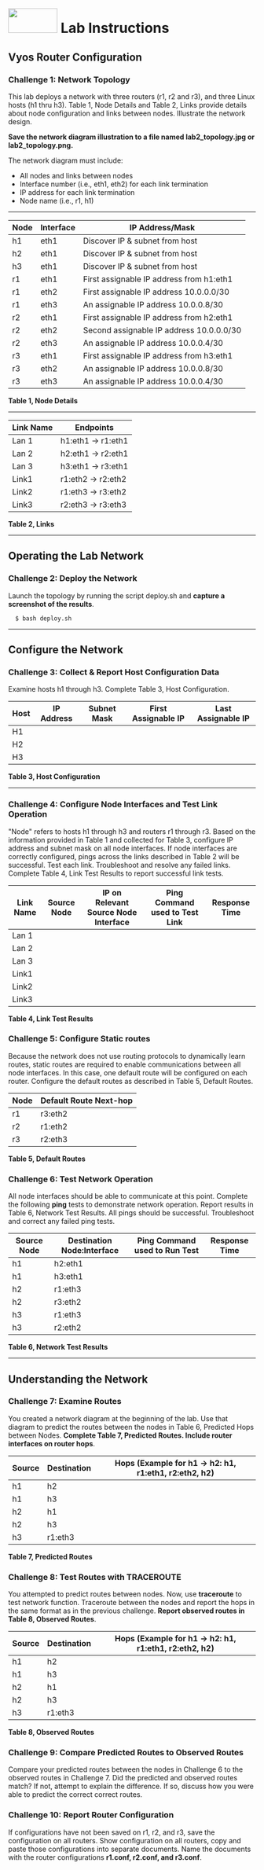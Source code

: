 # <img src="https://www.tamusa.edu/brandguide/jpeglogos/tamusa_final_logo_bw1.jpg" width="100" height="50"> Lab Instructions
## Vyos Router Configuration
### Challenge 1: Network Topology

This lab deploys a network with three routers (r1, r2 and r3), and three Linux hosts (h1 thru h3). Table 1, Node Details and Table 2, Links provide details about node configuration and links between nodes. Illustrate the network design. 

**Save the network diagram illustration to a file named lab2_topology.jpg or lab2_topology.png.** 

The network diagram must include:
* All nodes and links between nodes
* Interface number (i.e., eth1, eth2) for each link termination
* IP address for each link termination
* Node name (i.e., r1, h1)

---

|Node|Interface|IP Address/Mask|
|---|---|---|
|h1|eth1|Discover IP & subnet from host|
|h2|eth1|Discover IP & subnet from host|
|h3|eth1|Discover IP & subnet from host|
|r1|eth1|First assignable IP address from h1:eth1|
|r1|eth2|First assignable IP address 10.0.0.0/30|
|r1|eth3|An assignable IP address 10.0.0.8/30|
|r2|eth1|First assignable IP address from h2:eth1|
|r2|eth2|Second assignable IP address 10.0.0.0/30|
|r2|eth3|An assignable IP address 10.0.0.4/30|
|r3|eth1|First assignable IP address from h3:eth1|
|r3|eth2|An assignable IP address 10.0.0.8/30|
|r3|eth3|An assignable IP address 10.0.0.4/30|

**Table 1, Node Details**

---

|Link Name|Endpoints|
|---|---|
|Lan 1|h1:eth1 -> r1:eth1|
|Lan 2|h2:eth1 -> r2:eth1|
|Lan 3|h3:eth1 -> r3:eth1|
|Link1|r1:eth2 -> r2:eth2|
|Link2|r1:eth3 -> r3:eth2|
|Link3|r2:eth3 -> r3:eth3|

**Table 2, Links**

--- 
## Operating the Lab Network
### Challenge 2: Deploy the Network
Launch the topology by running the script deploy.sh and **capture a screenshot of the results**.
```
  $ bash deploy.sh
```
--- 
## Configure the Network
### Challenge 3: Collect & Report Host Configuration Data

Examine hosts h1 through h3. Complete Table 3, Host Configuration.

|Host|IP Address|Subnet Mask|First Assignable IP|Last Assignable IP|
|---|---|---|---|---|
|H1|||||
|H2|||||
|H3|||||

**Table 3, Host Configuration**

---
### Challenge 4: Configure Node Interfaces and Test Link Operation
"Node" refers to hosts h1 through h3 and routers r1 through r3. Based on the information provided in Table 1 and collected for Table 3, configure IP address and subnet mask on all node interfaces. If node interfaces are correctly configured, pings across the links described in Table 2 will be successful. Test each link. Troubleshoot and resolve any failed links. Complete Table 4, Link Test Results to report successful link tests.

|Link Name|Source Node|IP on Relevant Source Node Interface|Ping Command used to Test Link|Response Time|
|---|---|---|---|---|
|Lan 1|||||
|Lan 2|||||
|Lan 3|||||
|Link1|||||
|Link2|||||
|Link3|||||

**Table 4, Link Test Results**

### Challenge 5: Configure Static routes 
Because the network does not use routing protocols to dynamically learn routes, static routes are required to enable communications between all node interfaces. In this case, one default route will be configured on each router. Configure the default routes as described in Table 5, Default Routes.

|Node|Default Route Next-hop|
|---|---|
|r1|r3:eth2|
|r2|r1:eth2|
|r3|r2:eth3|

**Table 5, Default Routes**

### Challenge 6: Test Network Operation
All node interfaces should be able to communicate at this point. Complete the following **ping** tests to demonstrate network operation. Report results in Table 6, Network Test Results. All pings should be successful. Troubleshoot and correct any failed ping tests.

|Source Node|Destination Node:Interface|Ping Command used to Run Test|Response Time|
|---|---|---|---|
|h1|h2:eth1|||
|h1|h3:eth1|||
|h2|r1:eth3|||
|h2|r3:eth2|||
|h3|r1:eth3|||
|h3|r2:eth2|||

**Table 6, Network Test Results**

---
## Understanding the Network
### Challenge 7: Examine Routes 
You created a network diagram at the beginning of the lab. Use that diagram to predict the routes between the nodes in Table 6, Predicted Hops between Nodes. **Complete Table 7, Predicted Routes. Include router interfaces on router hops**.

|Source|Destination|Hops (Example for h1 -> h2: h1, r1:eth1, r2:eth2, h2)|
|---|---|---|
|h1|h2||
|h1|h3||
|h2|h1||
|h2|h3||
|h3|r1:eth3||

**Table 7, Predicted Routes**

### Challenge 8: Test Routes with TRACEROUTE
You attempted to predict routes between nodes. Now, use **traceroute** to test network function. Traceroute between the nodes and report the hops in the same format as in the previous challenge. **Report observed routes in Table 8, Observed Routes**.

|Source|Destination|Hops (Example for h1 -> h2: h1, r1:eth1, r2:eth2, h2)|
|---|---|---|
|h1|h2||
|h1|h3||
|h2|h1||
|h2|h3||
|h3|r1:eth3||

**Table 8, Observed Routes**

### Challenge 9: Compare Predicted Routes to Observed Routes
Compare your predicted routes between the nodes in Challenge 6 to the observed routes in Challenge 7. Did the predicted and observed routes match? If not, attempt to explain the difference. If so, discuss how you were able to predict the correct correct routes.

### Challenge 10: Report Router Configuration
If configurations have not been saved on r1, r2, and r3, save the configuration on all routers. Show configuration on all routers, copy and paste those configurations into separate documents. Name the documents with the router configurations **r1.conf, r2.conf, and r3.conf**.
